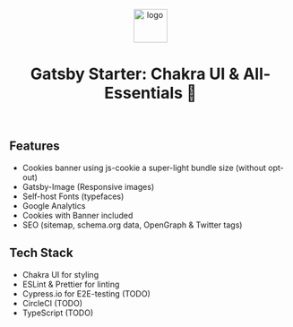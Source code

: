 <p align="center">
  <img alt="logo" src="https://images.prismic.io/nomatives/4ea4de7d-08a4-48bb-8e29-ba21265621aa_circle-logo.svg?auto=compress,format" width="60" />
</p>
<h1 align="center">
  Gatsby Starter: Chakra UI & All-Essentials  🚀
</h1>
<br>

## Features
- Cookies banner using js-cookie a super-light bundle size (without opt-out)
- Gatsby-Image (Responsive images)
- Self-host Fonts (typefaces)
- Google Analytics
- Cookies with Banner included
- SEO (sitemap, schema.org data, OpenGraph & Twitter tags)

## Tech Stack
- Chakra UI for styling
- ESLint & Prettier for linting
- Cypress.io for E2E-testing (TODO)
- CircleCI (TODO)
- TypeScript (TODO)